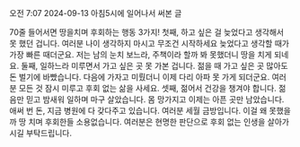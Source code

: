 오전 7:07 2024-09-13
아침5시에 일어나서 써본 글

70줄 들어서면
땅을치며 후회하는
행동 3가지!
첫째, 하고 싶은 걸 늦었다고 생각해서 못 했던 겁니다.
여러분 나이 생각하지 마시고 무조건 시작하세요
늦었다고 생각할 때가 가장 빠른 때더군요. 
저는 남의 눈치 보느라, 주책이라 할까 봐 못했더니 땅을 치게 되네요.
둘째, 일하느라 미루면서 가고 싶은 곳 못 가본 겁니다.
젊을 때 가고 싶은 곳 많아도  돈 벌기에 바빴습니다.
다음에 가자고 미뤘더니 이제 다리 아파  못 가게 되더군요.
여러분 모든 것 잠시 미루고 후회 없는 삶을 사세요.
셋째, 젊어서 건강을 챙겨야 합니다.
젊음만 믿고 밤새워 일하며 마구 살았습니다. 몸 망가지고 이제는
아픈 곳만 남았습니다.
애써 번 돈, 지금 병원에 다 갖다주고 있습니다.
여러분 세월 금방입니다.
이걸 왜 못했을까 땅 치며 후회한들 소용없습니다.
여러분은 현명한 판단으로 후회 없는 인생을 살아가시길 부탁드립니다.
